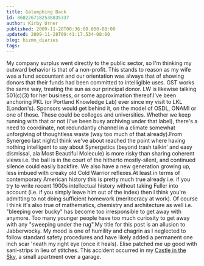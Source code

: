 ```yaml
---
title: Galumphing Back
id: 8682267182538835337
author: Kirby Urner
published: 2009-11-28T08:36:00.000-08:00
updated: 2009-11-28T09:41:17.534-08:00
blog: bizmo_diaries
tags: 
---
```


My company surplus went directly to the public sector, so I'm thinking my outward behavior is that of a non-profit.  This stands to reason as my wife was a fund accountant and our orientation was always that of showing donors that their funds had been committed to intelligible uses.  GST works the same way, treating the sun as our principal donor.  LW is likewise talking 501(c)(3) for her business, or some approximation thereof.I've been anchoring PKL (or Portland Knowledge Lab) ever since my visit to LKL (London's).  Sponsors would get behind it, on the model of OSDL, ONAMI or one of those.  These could be colleges and universities.  Whether we keep running with that or not (I've been busy archiving under that label), there's a need to coordinate, not redundantly channel in a climate somewhat unforgiving of thoughtless waste (way too much of that already).From Synergeo last night:I think we've about reached the point where having nothing intelligent to say about Synergetics (beyond trash talkin' and easy dismissal, ala Most Beautiful Molecule) is more risky than sharing coherent views i.e. the ball is in the court of the hitherto mostly-silent, and continued silence could easily backfire. We also have a new generation growing up, less imbued with creaky old Cold Warrior reflexes.At least in terms of contemporary American history this is pretty much true already i.e. if you try to write recent 1900s intellectual history without taking Fuller into account (i.e. if you simply leave him out of the index) then I think you're admitting to not doing sufficient homework (meritocracy at work). Of course I think it's also true of mathematics, chemistry and architecture as well i.e. "bleeping over bucky" has become too irresponsible to get away with anymore. Too many younger people have too much curiosity to get away with any "sweeping under the rug".My title for this post is an allusion to Jabberwocky.  My mood is one of humility and chagrin as I neglected to follow standard safety procedures and have likely added a permanent one inch scar 'neath my right eye (once it heals).  Elise patched me up good with sani-strips in lieu of stitches. This accident occurred in my [Castle in the Sky](http://www.flickr.com/photos/17157315@N00/4140614281/), a small apartment over a garage.
